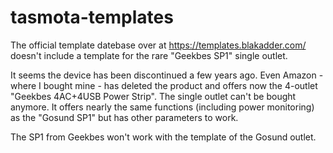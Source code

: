 # tasmota-templates

The official template datebase over at https://templates.blakadder.com/ doesn't include a template for the rare "Geekbes SP1" single outlet.

It seems the device has been discontinued a few years ago. Even Amazon - where I bought mine - has deleted the product and offers now the 4-outlet "Geekbes 4AC+4USB Power Strip". The single outlet can't be bought anymore.
It offers nearly the same functions (including power monitoring) as the "Gosund SP1" but has other parameters to work.

The SP1 from Geekbes won't work with the template of the Gosund outlet.
